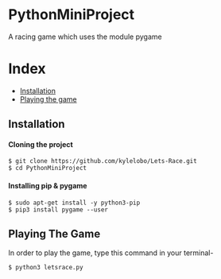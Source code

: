 # PythonMiniProject
A racing game which uses the module pygame

# Index
+ [Installation](#installation)
+ [Playing the game](#running)

## Installation<a name="installation"></a>
#### Cloning the project
```
$ git clone https://github.com/kylelobo/Lets-Race.git
$ cd PythonMiniProject
```
#### Installing pip & pygame
```
$ sudo apt-get install -y python3-pip
$ pip3 install pygame --user
```
  
## Playing The Game<a name="running"></a>
In order to play the game, type this command in your terminal-
```
$ python3 letsrace.py
```
